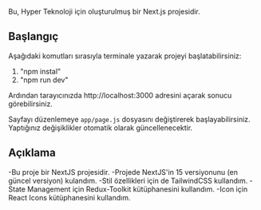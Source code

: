 Bu, Hyper Teknoloji için oluşturulmuş bir Next.js projesidir.

## Başlangıç

Aşağıdaki komutları sırasıyla terminale yazarak projeyi başlatabilirsiniz:

1. "npm instal"
2. "npm run dev"

Ardından tarayıcınızda http://localhost:3000 adresini açarak sonucu görebilirsiniz.

Sayfayı düzenlemeye `app/page.js` dosyasını değiştirerek başlayabilirsiniz. Yaptığınız değişiklikler otomatik olarak güncellenecektir.

## Açıklama

-Bu proje bir NextJS projesidir.
-Projede NextJS'in 15 versiyonunu (en güncel versiyon) kulandım.
-Stil özellikleri için de TailwindCSS kullandım.
-State Management için Redux-Toolkit kütüphanesini kullandım.
-Icon için React Icons kütüphanesini kullandım.
